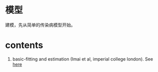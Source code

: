 # 模型

建模，先从简单的传染病模型开始。

# contents

1. basic-fitting and estimation (Imai et al, imperial college london). See [here](https://luxxxlucy.github.io/projects/2020_wuhan/idyll_tryout/index.html)
